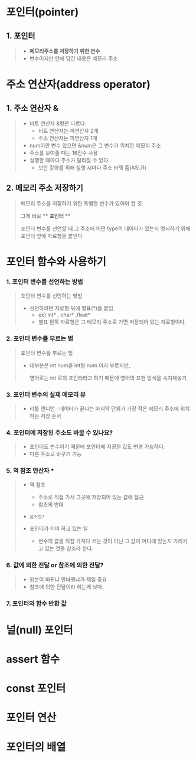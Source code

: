 # 포인터(pointer)

## 1. 포인터

> * **메모리주소를 저장하기 위한 변수**
> * 변수이지만 안에 담긴 내용은 메모리 주소

# 주소 연산자(address operator)

## 1. 주소 연산자 &

> * 비트 연산자 &랑은 다르다.
>   * 비트 연산자는 피연산자 2개
>   * 주소 연산자는 피연산자 1개
> * num이란 변수 있으면 &num은 그 변수가 위치한 메모리 주소
> * 주소를 보여줄 때는 16진수 사용
> * 실행할 때마다 주소가 달라질 수 있다.
>   * 보안 강화를 위해 실행 시마다 주소 바꿔 줌(ASLR)



## 2. 메모리 주소 저장하기

> 메모리 주소를 저장하기 위한 특별한 변수가 있어야 할 것
>
> 그게 바로  ** **포인터** ** 
>
> 포인터 변수를 선언할 때 그 주소에 어떤 type의 데이터가 있는지 명시하기 위해 포인터 앞에 자료형을 붙인다.

# 포인터 함수와 사용하기

### 1. 포인터 변수를 선언하는 방법

> 포인터 변수를 선언하는 방법
>
> * 선언하려면 자료형 뒤에 별표(*)를 붙임
>   * ex) int* , char* ,float*
>   * 별표 왼쪽 자료형은 그 메모리 주소로 가면 저장되어 있는 자료형이다.

### 2. 포인터 변수를 부르는 법

> 포인터 변수를 부르는 법
>
> * 대부분은 int num을 int형 num 이라 부르지만, 
>
>   영어로는 int 로의 포인터라고 하기 때문에 영어의 표현 방식을 숙지해놓기

### 3. 포인터 변수의 실제 메모리 뷰

> * 리틀 엔디언 : 데이터가 끝나는 마지막 단위가 가장 작은 메모리 주소에 위치하는 저장 순서

### 4. 포인터에 저장된 주소도 바꿀 수 있나요?

> * 포인터도 변수이기 때문에 포인터에 저장한 값도 변경 가능하다.
> * 다른 주소로 바꾸기 가능

### 5. 역 참조 연산자 *

> * 역 참조
>
>   * 주소로 직접 가서 그곳에 저장되어 있는 값에 접근
>   * 참조의 반대
>
> * ```참조란?``` 
>* 포인터가 이미 하고 있는 일
>   * 변수의 값을 직접 가져다 쓰는 것이 아닌 그 값이 어디에 있는지 가리키고 있는 것을 참조라 한다.

### 6. 값에 의한 전달 or 참조에 의한 전달?

> * 원본이 바뀌냐 안바뀌냐가 제일 중요
> * 참조에 의한 전달이라 하는게 낫다.

### 7. 포인터와 함수 반환 값

> 

# 널(null) 포인터

> 

# assert 함수

> 

# const 포인터

> 

# 포인터 연산

> 

# 포인터의 배열

> 